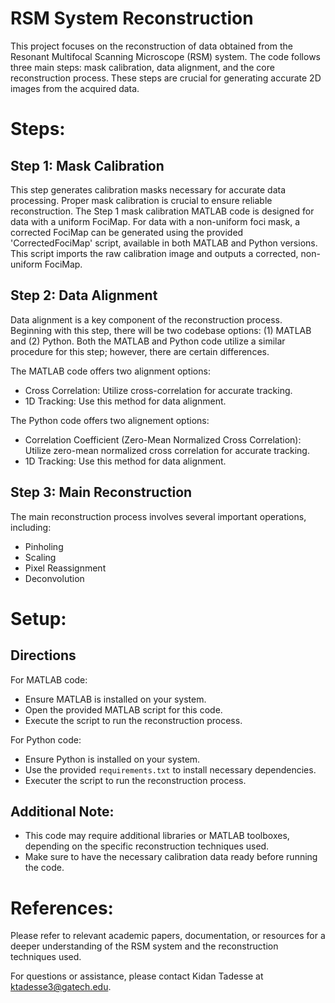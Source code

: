 # RSM  System Reconstruction
This project focuses on the reconstruction of data obtained from the Resonant Multifocal Scanning Microscope (RSM) system. The code follows three main steps: mask calibration, data alignment, and the core reconstruction process. These steps are crucial for generating accurate 2D images from the acquired data.
# Steps:

## Step 1: Mask Calibration
This step generates calibration masks necessary for accurate data processing. Proper mask calibration is crucial to ensure reliable reconstruction. The Step 1 mask calibration MATLAB code is designed for data with a uniform FociMap. For data with a non-uniform foci mask, a corrected FociMap can be generated using the provided 'CorrectedFociMap' script, available in both MATLAB and Python versions. This script imports the raw calibration image and outputs a corrected, non-uniform FociMap.

## Step 2: Data Alignment
Data alignment is a key component of the reconstruction process. Beginning with this step, there will be two codebase options: (1) MATLAB and (2) Python. Both the MATLAB and Python code utilize a similar procedure for this step; however, there are certain differences. 

The MATLAB code offers two alignment options:
- Cross Correlation: Utilize cross-correlation for accurate tracking.
- 1D Tracking: Use this method for data alignment.

The Python code offers two alignement options:
- Correlation Coefficient (Zero-Mean Normalized Cross Correlation): Utilize zero-mean normalized cross correlation for accurate tracking.
- 1D Tracking: Use this method for data alignment.

## Step 3: Main Reconstruction
The main reconstruction process involves several important operations, including:
- Pinholing
- Scaling
- Pixel Reassignment
- Deconvolution

# Setup:

## Directions
For MATLAB code:
- Ensure MATLAB is installed on your system.
- Open the provided MATLAB script for this code.
- Execute the script to run the reconstruction process.

For Python code:
- Ensure Python is installed on your system.
- Use the provided `requirements.txt` to install necessary dependencies.
- Executer the script to run the reconstruction process.

## Additional Note:
- This code may require additional libraries or MATLAB toolboxes, depending on the specific reconstruction techniques used.
- Make sure to have the necessary calibration data ready before running the code.

# References:
Please refer to relevant academic papers, documentation, or resources for a deeper understanding of the RSM system and the reconstruction techniques used.

For questions or assistance, please contact Kidan Tadesse at ktadesse3@gatech.edu.
